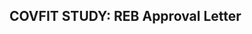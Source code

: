 ## COVFIT STUDY: REB Approval Letter

<object data="/covfit/docs/assets/shelbysturrock-covfit-approval-letter.pdf" width="500" height="500" type="application/pdf"></object>
